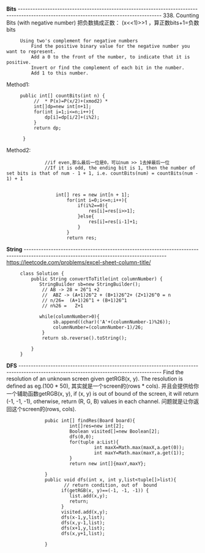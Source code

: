 **Bits**  ----------------------------------------------------------------------------------------------------------------------------------------
338. Counting Bits (with negative number) 
把负数搞成正数： (x<<1)>>1  ，算正数bits+1=负数bits

         Using two's complement for negative numbers
             Find the positive binary value for the negative number you want to represent.
             Add a 0 to the front of the number, to indicate that it is positive.
             Invert or find the complement of each bit in the number.
             Add 1 to this number.

    

Method1:

         public int[] countBits(int n) {
              //  * P(x)=P(x/2)+(xmod2) *
              int[]dp=new int[n+1];
              for(int i=1;i<=n;i++){
                  dp[i]=dp[i/2]+(i%2);
              }
              return dp;

          }
Method2:

                  //if even,那么最后一位是0，可以num >> 1去掉最后一位
                  //If it is odd, the ending bit is 1, then the number of set bits is that of num - 1 + 1, i.e. countBits(num) = countBits(num - 1) + 1


                      int[] res = new int[n + 1];
                          for(int i=0;i<=n;i++){
                              if(i%2==0){
                                  res[i]=res[i>>1];
                              }else{
                                  res[i]=res[i-1]+1;
                              }
                          }
                          return res;
                          
                          
**String** ----------------------------------------------------------------------------------------------------------------------------------------
         https://leetcode.com/problems/excel-sheet-column-title/


         class Solution {
             public String convertToTitle(int columnNumber) {
                StringBuilder sb=new StringBuilder();
                 // AB -> 28 = 26^1 +2
                 //  ABZ -> (A+1)26^2 + (B+1)26^2+ (Z+1)26^0 = n
                 // n/26=  (A+1)26^1 + (B+1)26^1 
                 // n%26 =   Z+1

                while(columnNumber>0){
                     sb.append((char)('A'+(columnNumber-1)%26));
                     columnNumber=(columnNumber-1)/26;
                 }
                 return sb.reverse().toString();

             }
         }

**DFS** ----------------------------------------------------------------------------------------------------------------------------------------
 Find the resolution of an unknown screen given getRGB(x, y). The resolution is defined as eg.(100 * 50), 其实就是一个screen的(rows * cols). 并且会提供给你一个辅助函数getRGB(x, y), if (x, y) is out of bound of the screen, it will return (-1, -1, -1), otherwise, return (R, G, B) values in each channel. 问题就是让你返回这个screen的(rows, cols). 
  
 
                  pubic int[] findRes(Board board){
                           int[]res=new int[2];
                           Boolean visited[]=new Boolean[2];
                           dfs(0,0); 
                           for(tuple a:List){
                                    int maxX=Math.max(maxX,a.get(0));
                                    int maxY=Math.max(maxY,a.get(1));
                           }
                           return new int[]{maxY,maxY};

                  }
                  public void dfs(int x, int y,list<tuple[]>list){
                         // return condition, out of  bound
                        if(getRGB(x, y)==(-1, -1, -1)) {
                           list.add(x,y);
                           return;
                        }
                        visited.add(x,y);
                        dfs(x-1,y,list);
                        dfs(x,y-1,list);
                        dfs(x+1,y,list);
                        dfs(x,y+1,list);

                  }
